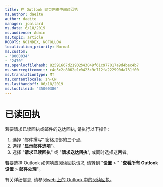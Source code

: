 ```yaml
---
title: 在 Outlook 网页网络中阅读回执
ms.author: daeite
author: daeite
manager: joallard
ms.date: 6/18/2019
ms.audience: Admin
ms.topic: article
ROBOTS: NOINDEX, NOFOLLOW
localization_priority: Normal
ms.custom:
- "8000034"
- "2470"
ms.openlocfilehash: 82591667d21902b43049f61c977017a9d4bec4b7
ms.sourcegitcommit: c4e5c2c8062e1e0423c9c712fa222990da731f00
ms.translationtype: MT
ms.contentlocale: zh-CN
ms.lasthandoff: 06/18/2019
ms.locfileid: "35060386"
---
```

# <a name="read-receipts"></a>已读回执

若要请求已读回执或邮件的送达回执, 请执行以下操作:

1. 选择 "邮件撰写" 窗格顶部的三个点。
1. 选择 "**显示邮件选项**"。
1. 选择 "**请求已读回执**" 或 "**请求送达回执**", 或同时选择这两者。

若要选择 Outlook 如何响应阅读回执请求, 请转到 "**设置** > " "**查看所有 Outlook 设置** > **邮件处理**"。

有关详细信息, 请参阅[web 上的 Outlook 中的阅读回执](https://support.office.com/article/e09af74d-3519-45fc-a680-37a538a92157)。